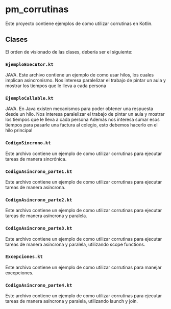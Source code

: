 # pm_corrutinas

Este proyecto contiene ejemplos de como utilizar corrutinas en Kotlin.

## Clases

El orden de visionado de las clases, debería ser el siguiente:

### `EjemploExecutor.kt`
JAVA. Este archivo contiene un ejemplo de como usar hilos, los cuales implican asincronismo. Nos
interesa paralelizar el trabajo de pintar un aula y mostrar los tiempos que le lleva a cada persona

### `EjemploCallable.kt`
JAVA. En Java existen mecanismos para poder obtener una respuesta desde un hilo.
Nos  interesa paralelizar el trabajo de pintar un aula y mostrar los tiempos que le lleva a cada persona
Además nos interesa sumar esos tiempos para pasarle una factura al colegio, esto debemos hacerlo en el hilo
principal

### `CodigoSincrono.kt`

Este archivo contiene un ejemplo de como utilizar corrutinas para ejecutar tareas de manera sincrónica.

### `CodigoAsincrono_parte1.kt`

Este archivo contiene un ejemplo de como utilizar corrutinas para ejecutar tareas de manera asíncrona.

### `CodigoAsincrono_parte2.kt`

Este archivo contiene un ejemplo de como utilizar corrutinas para ejecutar tareas de manera asíncrona y paralela.

### `CodigoAsincrono_parte3.kt`

Este archivo contiene un ejemplo de como utilizar corrutinas para ejecutar tareas de manera asíncrona y paralela, utilizando scope functions.


### `Excepciones.kt`

Este archivo contiene un ejemplo de como utilizar corrutinas para manejar excepciones.

### `CodigoAsincrono_parte4.kt`

Este archivo contiene un ejemplo de como utilizar corrutinas para ejecutar tareas de manera asíncrona y paralela, utilizando launch y join.


